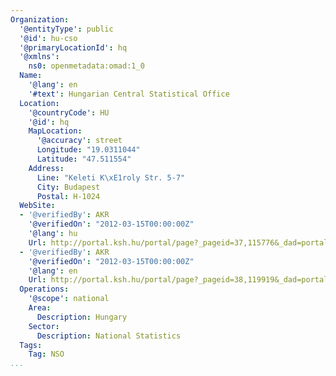 ```yaml
---
Organization:
  '@entityType': public
  '@id': hu-cso
  '@primaryLocationId': hq
  '@xmlns':
    ns0: openmetadata:omad:1_0
  Name:
    '@lang': en
    '#text': Hungarian Central Statistical Office
  Location:
    '@countryCode': HU
    '@id': hq
    MapLocation:
      '@accuracy': street
      Longitude: "19.0311044"
      Latitude: "47.511554"
    Address:
      Line: "Keleti K\xE1roly Str. 5-7"
      City: Budapest
      Postal: H-1024
  WebSite:
  - '@verifiedBy': AKR
    '@verifiedOn': "2012-03-15T00:00:00Z"
    '@lang': hu
    Url: http://portal.ksh.hu/portal/page?_pageid=37,115776&_dad=portal&_schema=PORTAL
  - '@verifiedBy': AKR
    '@verifiedOn': "2012-03-15T00:00:00Z"
    '@lang': en
    Url: http://portal.ksh.hu/portal/page?_pageid=38,119919&_dad=portal&_schema=PORTAL
  Operations:
    '@scope': national
    Area:
      Description: Hungary
    Sector:
      Description: National Statistics
  Tags:
    Tag: NSO
...
```

